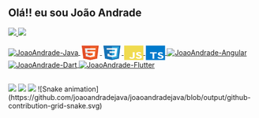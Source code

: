 ## Olá!! eu sou João Andrade

<div>
  <a href="https://github.com/joaoandradejava">
  <img height="180em" src="https://github-readme-stats.vercel.app/api?username=joaoandradejava&show_icons=true&theme=tokyonight&include_all_commits=true&count_private=true"/>
  <img height="180em" src="https://github-readme-stats.vercel.app/api/top-langs/?username=joaoandradejava&layout=compact&langs_count=7&theme=tokyonight"/>
</div>
    
 <div style="display: inline_block"><br>
  <img align="center" alt="JoaoAndrade-Java" height="40" width="50" src="https://cdn.jsdelivr.net/gh/devicons/devicon/icons/java/java-original-wordmark.svg">
  <img align="center" alt="JoaoAndrade-HTML" height="30" width="40" src="https://raw.githubusercontent.com/devicons/devicon/master/icons/html5/html5-original.svg">
  <img align="center" alt="JoaoAndrade-CSS" height="30" width="40" src="https://raw.githubusercontent.com/devicons/devicon/master/icons/css3/css3-original.svg">
  <img align="center" alt="JoaoAndrade-Js" height="30" width="40" src="https://raw.githubusercontent.com/devicons/devicon/master/icons/javascript/javascript-plain.svg">
  <img align="center" alt="JoaoAndrade-Ts" height="30" width="40" src="https://raw.githubusercontent.com/devicons/devicon/master/icons/typescript/typescript-plain.svg">
  <img align="center" alt="JoaoAndrade-Angular" height="30" width="40" src="https://cdn.jsdelivr.net/gh/devicons/devicon/icons/angularjs/angularjs-original.svg">
  <img align="center" alt="JoaoAndrade-Dart" height="30" width="40" src="https://cdn.jsdelivr.net/gh/devicons/devicon/icons/dart/dart-original.svg">
  <img align="center" alt="JoaoAndrade-Flutter" height="30" width="40" src="https://cdn.jsdelivr.net/gh/devicons/devicon/icons/flutter/flutter-original.svg">
</div>

  ##
  
 <div> 
  <a href="https://www.instagram.com/joao_andraade_" target="_blank"><img src="https://img.shields.io/badge/-Instagram-%23E4405F?style=for-the-badge&logo=instagram&logoColor=white" target="_blank"></a>
  <a href = "mailto:andradepinheironeto24@gmail.com"><img src="https://img.shields.io/badge/-Gmail-%23333?style=for-the-badge&logo=gmail&logoColor=white" target="_blank"></a>
  <a href="https://www.linkedin.com/in/jo%C3%A3o-andrade-681166208/" target="_blank"><img src="https://img.shields.io/badge/-LinkedIn-%230077B5?style=for-the-badge&logo=linkedin&logoColor=white" target="_blank"></a> 
     ![Snake animation](https://github.com/joaoandradejava/joaoandradejava/blob/output/github-contribution-grid-snake.svg)


</div>
